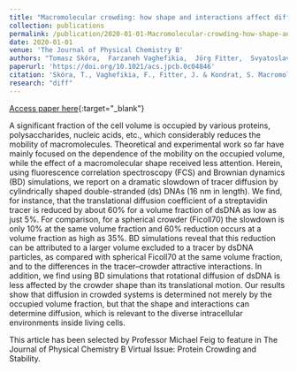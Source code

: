 ```yaml
---
title: "Macromolecular crowding: how shape and interactions affect diffusion"
collection: publications
permalink: /publication/2020-01-01-Macromolecular-crowding-how-shape-and-interactions-affect-diffusion
date: 2020-01-01
venue: 'The Journal of Physical Chemistry B'
authors: "Tomasz Skóra,  Farzaneh Vaghefikia,  Jörg Fitter,  Svyatoslav Kondrat"
paperurl: 'https://doi.org/10.1021/acs.jpcb.0c04846'
citation: 'Skóra, T., Vaghefikia, F., Fitter, J. & Kondrat, S. Macromolecular crowding: how shape and interactions affect diffusion. The Journal of Physical Chemistry B 124, 7537–7543 (2020)'
research: "diff"
---
```

[Access paper here](https://doi.org/10.1021/acs.jpcb.0c04846){:target="_blank"}

A significant fraction of the cell volume is occupied by various proteins, polysaccharides, nucleic acids, etc., which considerably reduces the mobility of macromolecules. Theoretical and experimental work so far have mainly focused on the dependence of the mobility on the occupied volume, while the effect of a macromolecular shape received less attention. Herein, using fluorescence correlation spectroscopy (FCS) and Brownian dynamics (BD) simulations, we report on a dramatic slowdown of tracer diffusion by cylindrically shaped double-stranded (ds) DNAs (16 nm in length). We find, for instance, that the translational diffusion coefficient of a streptavidin tracer is reduced by about 60% for a volume fraction of dsDNA as low as just 5%. For comparison, for a spherical crowder (Ficoll70) the slowdown is only 10% at the same volume fraction and 60% reduction occurs at a volume fraction as high as 35%. BD simulations reveal that this reduction can be attributed to a larger volume excluded to a tracer by dsDNA particles, as compared with spherical Ficoll70 at the same volume fraction, and to the differences in the tracer–crowder attractive interactions. In addition, we find using BD simulations that rotational diffusion of dsDNA is less affected by the crowder shape than its translational motion. Our results show that diffusion in crowded systems is determined not merely by the occupied volume fraction, but that the shape and interactions can determine diffusion, which is relevant to the diverse intracellular environments inside living cells.

This article has been selected by Professor Michael Feig to feature in The Journal of Physical Chemistry B Virtual Issue: Protein Crowding and Stability.
